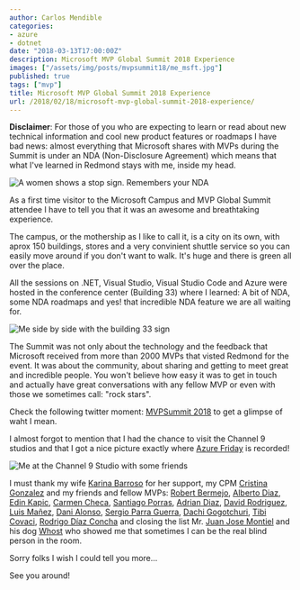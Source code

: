 ```yaml
---
author: Carlos Mendible
categories:
- azure
- dotnet
date: "2018-03-13T17:00:00Z"
description: Microsoft MVP Global Summit 2018 Experience
images: ["/assets/img/posts/mvpsummit18/me_msft.jpg"]
published: true
tags: ["mvp"]
title: Microsoft MVP Global Summit 2018 Experience
url: /2018/02/18/microsoft-mvp-global-summit-2018-experience/
---
```


**Disclaimer**: For those of you who are expecting to learn or read about new technical information and cool new product features or roadmaps I have bad news: almost everything that Microsoft shares with MVPs during the Summit is under an NDA (Non-Disclosure Agreement) which means that what I've learned in Redmond stays with me, inside my head.

![A women shows a stop sign. Remembers your NDA](/assets/img/posts/mvpsummit18/nda.jpg)

As a first time visitor to the Microsoft Campus and MVP Global Summit attendee I have to tell you that it was an awesome and breathtaking experience.

The campus, or the mothership as I like to call it, is a city on its own, with aprox 150 buildings, stores and a very convinient shuttle service so you can easily move around if you don't want to walk. It's huge and there is green all over the place.

All the sessions on .NET, Visual Studio, Visual Studio Code and Azure were hosted in the conference center (Building 33) where I learned: A bit of NDA, some NDA roadmaps and yes! that incredible NDA feature we are all waiting for.

![Me side by side with the building 33 sign](/assets/img/posts/mvpsummit18/me_33.jpg)

The Summit was not only about the technology and the feedback that Microsoft received from more than 2000 MVPs that visted Redmond for the event. It was about the community, about sharing and getting to meet great and incredible people. You won't believe how easy it was to get in touch and actually have great conversations with any fellow MVP or even with those we sometimes call: "rock stars".

Check the following twitter moment: [MVPSummit 2018](https://t.co/s69vmW3OfJ) to get a glimpse of waht I mean.

I almost forgot to mention that I had the chance to visit the Channel 9 studios and that I got a nice picture exactly where [Azure Friday](https://channel9.msdn.com/Shows/Azure-Friday) is recorded!

![Me at the Channel 9 Studio with some friends](/assets/img/posts/mvpsummit18/ch9.jpg)

I must thank my wife [Karina Barroso](https://twitter.com/@karina_barroso) for her support, my CPM [Cristina Gonzalez](https://twitter.com/crisgherrero) and my friends and fellow MVPs: [Robert Bermejo](https://twitter.com/robertbemejo), [Alberto Diaz](https://twitter.com/adiazcan), [Edin Kapic](https://twitter.com/ekapic), [Carmen Checa](https://twitter.com/cmcheca), [Santiago Porras](https://twitter.com/saintwukong), [Adrian Diaz](https://twitter.com/AdrianDiaz81), [David Rodriguez](https://twitter.com/davidjrh), [Luis Mañez](https://twitter.com/luismanez), [Dani Alonso](https://twitter.com/_DaniAlonso), [Sergio Parra Guerra](https://twitter.com/sparraguerra), [Dachi Gogotchuri](https://twitter.com/soydachi), [Tibi Covaci](https://twitter.com/tibor19), [Rodrigo Díaz Concha](https://twitter.com/rdiazconcha) and closing the list Mr. [Juan Jose Montiel](https://twitter.com/kastwey) and his dog [Whost](https://twitter.com/whost_el_rubio) who showed me that sometimes I can be the real blind person in the room.

Sorry folks I wish I could tell you more...

See you around!